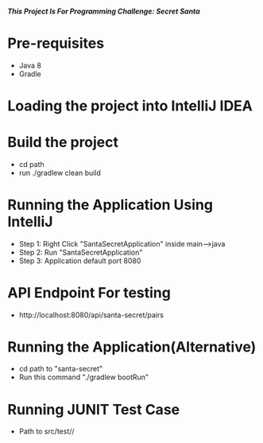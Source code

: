 ##### This Project Is For Programming Challenge: Secret Santa

Pre-requisites
==============

 * Java 8 
 * Gradle

Loading the project into IntelliJ IDEA
======================================

Build the project
==================

* cd path <path to santa-secret>  
* run ./gradlew clean build


Running the Application Using IntelliJ 
======================================

 * Step 1: Right Click  "SantaSecretApplication" inside main-->java
 * Step 2: Run "SantaSecretApplication"
 * Step 3: Application default port 8080

API Endpoint For testing 
====================

* http://localhost:8080/api/santa-secret/pairs

Running the Application(Alternative)
====================================
* cd path to "santa-secret"
* Run this command  "./gradlew bootRun"

Running JUNIT Test Case
=========================
* Path to src/test/<package>/<test-cases>
